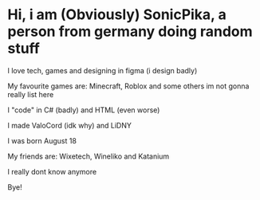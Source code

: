 # Hi, i am (Obviously) SonicPika, a person from germany doing random stuff

I love tech, games and designing in figma (i design badly)

My favourite games are: Minecraft, Roblox and some others im not gonna really list here

I "code" in C# (badly) and HTML (even worse)

I made ValoCord (idk why) and LiDNY

I was born August 18

My friends are: Wixetech, Wineliko and Katanium

I really dont know anymore

Bye!
